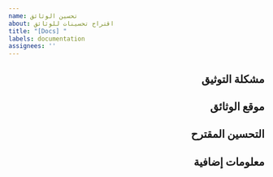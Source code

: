 ```yaml
---
name: تحسين الوثائق
about: اقتراح تحسينات للوثائق
title: "[Docs] "
labels: documentation
assignees: ''
---
```


<!-- 
اختيار اللغة / Language Selection:
[English](https://github.com/donghao1393/mcp-dbutils/issues/new?template=documentation_improvement_en.md) | 
[中文](https://github.com/donghao1393/mcp-dbutils/issues/new?template=documentation_improvement_zh.md) | 
[Français](https://github.com/donghao1393/mcp-dbutils/issues/new?template=documentation_improvement_fr.md) | 
[Español](https://github.com/donghao1393/mcp-dbutils/issues/new?template=documentation_improvement_es.md) | 
العربية | 
[Русский](https://github.com/donghao1393/mcp-dbutils/issues/new?template=documentation_improvement_ru.md)
-->

<div dir="rtl">

## مشكلة التوثيق
<!-- يرجى وصف المشكلة في الوثائق الحالية أو ما يحتاج إلى تحسين -->

## موقع الوثائق
<!-- يرجى تقديم موقع الوثائق (URL، مسار الملف، إلخ) -->

## التحسين المقترح
<!-- يرجى وصف التحسين المقترح -->

## معلومات إضافية
<!-- أضف أي معلومات أخرى ذات صلة هنا -->

</div>
